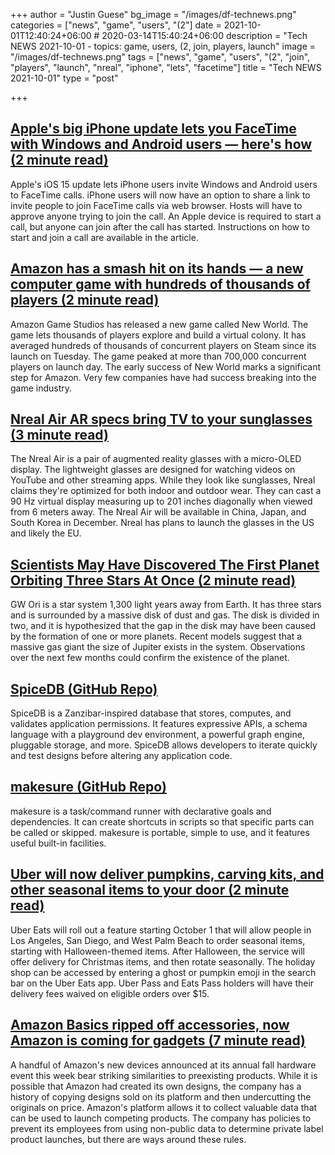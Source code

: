 +++
author = "Justin Guese"
bg_image = "/images/df-technews.png"
categories = ["news", "game", "users", "(2"]
date = 2021-10-01T12:40:24+06:00 # 2020-03-14T15:40:24+06:00
description = "Tech NEWS 2021-10-01 - topics: game, users, (2, join, players, launch"
image = "/images/df-technews.png"
tags = ["news", "game", "users", "(2", "join", "players", "launch", "nreal", "iphone", "lets", "facetime"]
title = "Tech NEWS 2021-10-01"
type = "post"

+++

## [Apple's big iPhone update lets you FaceTime with Windows and Android users — here's how (2 minute read)](https://www.cnbc.com/2021/09/30/apple-ios-15-how-to-facetime-with-windows-and-android-users.html)

Apple's iOS 15 update lets iPhone users invite Windows and Android users to FaceTime calls. iPhone users will now have an option to share a link to invite people to join FaceTime calls via web browser. Hosts will have to approve anyone trying to join the call. An Apple device is required to start a call, but anyone can join after the call has started. Instructions on how to start and join a call are available in the article.

## [Amazon has a smash hit on its hands — a new computer game with hundreds of thousands of players (2 minute read)](https://www.cnbc.com/2021/09/30/new-world-amazon-has-a-new-smash-hit-video-game.html)

Amazon Game Studios has released a new game called New World. The game lets thousands of players explore and build a virtual colony. It has averaged hundreds of thousands of concurrent players on Steam since its launch on Tuesday. The game peaked at more than 700,000 concurrent players on launch day. The early success of New World marks a significant step for Amazon. Very few companies have had success breaking into the game industry.

## [Nreal Air AR specs bring TV to your sunglasses (3 minute read)](https://arstechnica.com/gadgets/2021/09/nreal-air-ar-specs-bring-tv-to-your-sunglasses/)

The Nreal Air is a pair of augmented reality glasses with a micro-OLED display. The lightweight glasses are designed for watching videos on YouTube and other streaming apps. While they look like sunglasses, Nreal claims they're optimized for both indoor and outdoor wear. They can cast a 90 Hz virtual display measuring up to 201 inches diagonally when viewed from 6 meters away. The Nreal Air will be available in China, Japan, and South Korea in December. Nreal has plans to launch the glasses in the US and likely the EU.

## [Scientists May Have Discovered The First Planet Orbiting Three Stars At Once (2 minute read)](https://interestingengineering.com/scientists-may-have-discovered-the-first-planet-orbiting-three-stars-at-once)

GW Ori is a star system 1,300 light years away from Earth. It has three stars and is surrounded by a massive disk of dust and gas. The disk is divided in two, and it is hypothesized that the gap in the disk may have been caused by the formation of one or more planets. Recent models suggest that a massive gas giant the size of Jupiter exists in the system. Observations over the next few months could confirm the existence of the planet.

## [SpiceDB (GitHub Repo)](https://github.com/authzed/spicedb)

SpiceDB is a Zanzibar-inspired database that stores, computes, and validates application permissions. It features expressive APIs, a schema language with a playground dev environment, a powerful graph engine, pluggable storage, and more. SpiceDB allows developers to iterate quickly and test designs before altering any application code.

## [makesure (GitHub Repo)](https://github.com/xonixx/makesure)

makesure is a task/command runner with declarative goals and dependencies. It can create shortcuts in scripts so that specific parts can be called or skipped. makesure is portable, simple to use, and it features useful built-in facilities.

## [Uber will now deliver pumpkins, carving kits, and other seasonal items to your door (2 minute read)](https://www.cnet.com/news/uber-will-now-deliver-pumpkins-carving-kits-and-other-seasonal-items-to-your-door/)

Uber Eats will roll out a feature starting October 1 that will allow people in Los Angeles, San Diego, and West Palm Beach to order seasonal items, starting with Halloween-themed items. After Halloween, the service will offer delivery for Christmas items, and then rotate seasonally. The holiday shop can be accessed by entering a ghost or pumpkin emoji in the search bar on the Uber Eats app. Uber Pass and Eats Pass holders will have their delivery fees waived on eligible orders over $15.

## [Amazon Basics ripped off accessories, now Amazon is coming for gadgets (7 minute read)](https://www.theverge.com/22701965/amazon-fitbit-ecobee-basics-design-halo-view-smart-thermostat-clone-ripoff-regulators)

A handful of Amazon's new devices announced at its annual fall hardware event this week bear striking similarities to preexisting products. While it is possible that Amazon had created its own designs, the company has a history of copying designs sold on its platform and then undercutting the originals on price. Amazon's platform allows it to collect valuable data that can be used to launch competing products. The company has policies to prevent its employees from using non-public data to determine private label product launches, but there are ways around these rules.


